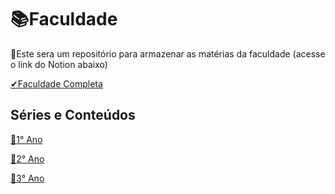 # 📚Faculdade

📌Este sera um repositório para armazenar as matérias da faculdade (acesse o link do Notion abaixo)

[✔Faculdade Completa](https://erratic-beet-0ba.notion.site/Faculdade-d9865fca09264b53961e1efa6a2d5bc6?pvs=4)

## Séries e Conteúdos

[📗1° Ano](https://erratic-beet-0ba.notion.site/1-Ano-Sistemas-de-Informa-o-92296da331b64aae82937ab6ff678cf5?pvs=4)

[📕2° Ano](https://erratic-beet-0ba.notion.site/2-Ano-de-Sistemas-de-Informa-o-bf7904f5767144489a9ed8c75cbbde9f?pvs=4)

[📘3° Ano](https://erratic-beet-0ba.notion.site/3-Ano-de-Sistemas-de-Informa-o-6f72e9d23acc417c872105f90d3e14ea?pvs=25)
